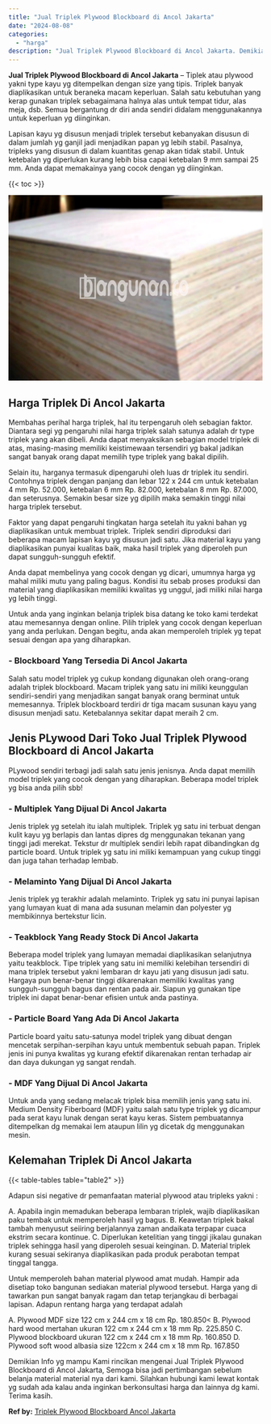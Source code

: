 ```yaml
---
title: "Jual Triplek Plywood Blockboard di Ancol Jakarta"
date: "2024-08-08"
categories: 
  - "harga"
description: "Jual Triplek Plywood Blockboard di Ancol Jakarta. Demikian Info yg mampu Kami rincikan mengenai Jual Triplek Plywood Blockboard di Ancol Jakarta, Semoga bisa..."
---
```


**Jual Triplek Plywood Blockboard di Ancol Jakarta** – Tiplek atau plywood yakni type kayu yg ditempelkan dengan size yang tipis. Triplek banyak diaplikasikan untuk beraneka macam keperluan. Salah satu kebutuhan yang kerap gunakan triplek sebagaimana halnya alas untuk tempat tidur, alas meja, dsb. Semua bergantung dr diri anda sendiri didalam menggunakannya untuk keperluan yg diinginkan.

Lapisan kayu yg disusun menjadi triplek tersebut kebanyakan disusun di dalam jumlah yg ganjil jadi menjadikan papan yg lebih stabil. Pasalnya, tripleks yang disusun di dalam kuantitas genap akan tidak stabil. Untuk ketebalan yg diperlukan kurang lebih bisa capai ketebalan 9 mm sampai 25 mm. Anda dapat memakainya yang cocok dengan yg diinginkan.

{{< toc >}}

![Jual Triplek Plywood Blockboard di Ancol Jakarta](/images/jual-triplek-murah-35.png)

## Harga Triplek Di Ancol Jakarta

Membahas perihal harga triplek, hal itu terpengaruh oleh sebagian faktor. Diantara segi yg pengaruhi nilai harga triplek salah satunya adalah dr type triplek yang akan dibeli. Anda dapat menyaksikan sebagian model triplek di atas, masing-masing memiliki keistimewaan tersendiri yg bakal jadikan sangat banyak orang dapat memilih type triplek yang bakal dipilih.

Selain itu, harganya termasuk dipengaruhi oleh luas dr triplek itu sendiri. Contohnya triplek dengan panjang dan lebar 122 x 244 cm untuk ketebalan 4 mm Rp. 52.000, ketebalan 6 mm Rp. 82.000, ketebalan 8 mm Rp. 87.000, dan seterusnya. Semakin besar size yg dipilih maka semakin tinggi nilai harga triplek tersebut.

Faktor yang dapat pengaruhi tingkatan harga setelah itu yakni bahan yg diaplikasikan untuk membuat triplek. Triplek sendiri diproduksi dari beberapa macam lapisan kayu yg disusun jadi satu. Jika material kayu yang diaplikasikan punyai kualitas baik, maka hasil triplek yang diperoleh pun dapat sungguh-sungguh efektif.

Anda dapat membelinya yang cocok dengan yg dicari, umumnya harga yg mahal miliki mutu yang paling bagus. Kondisi itu sebab proses produksi dan material yang diaplikasikan memiliki kwalitas yg unggul, jadi miliki nilai harga yg lebih tinggi.

Untuk anda yang inginkan belanja triplek bisa datang ke toko kami terdekat atau memesannya dengan online. Pilih triplek yang cocok dengan keperluan yang anda perlukan. Dengan begitu, anda akan memperoleh triplek yg tepat sesuai dengan apa yang diharapkan.

### \- Blockboard Yang Tersedia Di Ancol Jakarta

Salah satu model triplek yg cukup kondang digunakan oleh orang-orang adalah triplek blockboard. Macam triplek yang satu ini miliki keunggulan sendiri-sendiri yang menjadikan sangat banyak orang berminat untuk memesannya. Triplek blockboard terdiri dr tiga macam susunan kayu yang disusun menjadi satu. Ketebalannya sekitar dapat meraih 2 cm.

## Jenis PLywood Dari Toko Jual Triplek Plywood Blockboard di Ancol Jakarta

PLywood sendiri terbagi jadi salah satu jenis jenisnya. Anda dapat memilih model triplek yang cocok dengan yang diharapkan. Beberapa model triplek yg bisa anda pilih sbb!

### \- Multiplek Yang Dijual Di Ancol Jakarta

Jenis triplek yg setelah itu ialah multiplek. Triplek yg satu ini terbuat dengan kulit kayu yg berlapis dan lantas dipres dg menggunakan tekanan yang tinggi jadi merekat. Tekstur dr multiplek sendiri lebih rapat dibandingkan dg particle board. Untuk triplek yg satu ini miliki kemampuan yang cukup tinggi dan juga tahan terhadap lembab.

### \- Melaminto Yang Dijual Di Ancol Jakarta

Jenis triplek yg terakhir adalah melaminto. Triplek yg satu ini punyai lapisan yang lumayan kuat di mana ada susunan melamin dan polyester yg membikinnya bertekstur licin.

### \- Teakblock Yang Ready Stock Di Ancol Jakarta

Beberapa model triplek yang lumayan memadai diaplikasikan selanjutnya yaitu teakblock. Tipe triplek yang satu ini memiliki kelebihan tersendiri di mana triplek tersebut yakni lembaran dr kayu jati yang disusun jadi satu. Hargaya pun benar-benar tinggi dikarenakan memiliki kwalitas yang sungguh-sungguh bagus dan rentan pada air. Siapun yg gunakan tipe triplek ini dapat benar-benar efisien untuk anda pastinya.

### \- Particle Board Yang Ada Di Ancol Jakarta

Particle board yaitu satu-satunya model triplek yang dibuat dengan mencetak serpihan-serpihan kayu untuk membentuk sebuah papan. Triplek jenis ini punya kwalitas yg kurang efektif dikarenakan rentan terhadap air dan daya dukungan yg sangat rendah.

### \- MDF Yang Dijual Di Ancol Jakarta

Untuk anda yang sedang melacak triplek bisa memilih jenis yang satu ini. Medium Density Fiberboard (MDF) yaitu salah satu type triplek yg dicampur pada serat kayu lunak dengan serat kayu keras. Sistem pembuatannya ditempelkan dg memakai lem ataupun lilin yg dicetak dg menggunakan mesin.

## Kelemahan Triplek Di Ancol Jakarta

{{< table-tables table="table2" >}}

Adapun sisi negative dr pemanfaatan material plywood atau tripleks yakni :

A. Apabila ingin memadukan beberapa lembaran triplek, wajib diaplikasikan paku tembak untuk memperoleh hasil yg bagus. B. Keawetan triplek bakal tambah menyusut seiiring berjalannya zaman andaikata terpapar cuaca ekstrim secara kontinue. C. Diperlukan ketelitian yang tinggi jikalau gunakan triplek sehingga hasil yang diperoleh sesuai keinginan. D. Material triplek kurang sesuai sekiranya diaplikasikan pada produk perabotan tempat tinggal tangga.

Untuk memperoleh bahan material plywood amat mudah. Hampir ada disetiap toko bangunan sediakan material plywood tersebut. Harga yang di tawarkan pun sangat banyak ragam dan tetap terjangkau di berbagai lapisan. Adapun rentang harga yang terdapat adalah

A. Plywood MDF size 122 cm x 244 cm x 18 cm Rp. 180.850< B. Plywood hard wood mertahan ukuran 122 cm x 244 cm x 18 mm Rp. 225.850 C. Plywood blockboard ukuran 122 cm x 244 cm x 18 mm Rp. 160.850 D. Plywood soft wood albasia size 122cm x 244 cm x 18 mm Rp. 167.850

Demikian Info yg mampu Kami rincikan mengenai Jual Triplek Plywood Blockboard di Ancol Jakarta, Semoga bisa jadi pertimbangan sebelum belanja material material nya dari kami. Silahkan hubungi kami lewat kontak yg sudah ada kalau anda inginkan berkonsultasi harga dan lainnya dg kami. Terima kasih.

**Ref by:** [Triplek Plywood Blockboard Ancol Jakarta](https://id.wikipedia.org/wiki/Triplek)
